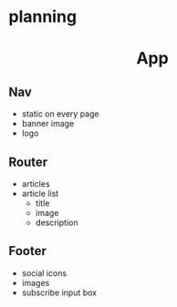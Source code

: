 # planning

<h1><center>App</center></h1>

## Nav
 * static on every page
 * banner  image
 * logo


## Router
  * articles
  * article list
    * title
    * image
    * description


## Footer
  * social icons
  * images
  * subscribe input box
